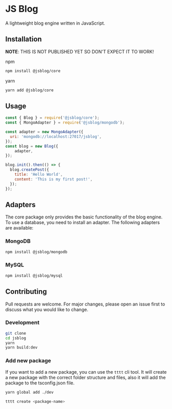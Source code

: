 # JS Blog
A lightweight blog engine written in JavaScript.

## Installation
**NOTE**: THIS IS NOT PUBLISHED YET SO DON'T EXPECT IT TO WORK!

npm
```bash
npm install @jsblog/core
```
yarn
```bash
yarn add @jsblog/core
```

## Usage
```js
const { Blog } = require('@jsblog/core');
const { MongoAdapter } = require('@jsblog/mongodb');

const adapter = new MongoAdapter({
  uri: 'mongodb://localhost:27017/jsblog',
});
const blog = new Blog({
    adapter,
});

blog.init().then(() => {
  blog.createPost({
    title: 'Hello World',
    content: 'This is my first post!',
  });
});
```

## Adapters
The core package only provides the basic functionality of the blog engine. To use a database, you need to install an adapter. The following adapters are available:
### MongoDB
```bash
npm install @jsblog/mongodb
```
### MySQL
```bash
npm install @jsblog/mysql
```

## Contributing
Pull requests are welcome. For major changes, please open an issue first to discuss what you would like to change.

### Development
```bash
git clone
cd jsblog
yarn
yarn build:dev
```

### Add new package
If you want to add a new package, you can use the `tttt` cli tool. It will create a new package with the correct folder structure and files, also it will add the package to the tsconfig.json file.
```bash
yarn global add ./dev
```
```bash
tttt create <package-name>
```

